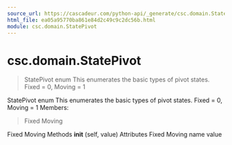 ```yaml
---
source_url: https://cascadeur.com/python-api/_generate/csc.domain.StatePivot.html
html_file: ea05a95770ba861e84d2c49c9c2dc56b.html
module: csc.domain.StatePivot
---
```


# csc.domain.StatePivot 

> StatePivot enum
> This enumerates the basic types of pivot states.
> Fixed = 0, Moving = 1

StatePivot enum This enumerates the basic types of pivot states.
Fixed = 0, Moving = 1 Members:
> Fixed
> Moving

Fixed Moving Methods __init__ (self, value) Attributes Fixed Moving name value